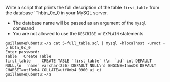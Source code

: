 Write a script that prints the full description of the table ```first_table``` from the database ```hbtn_0c_0 in your MySQL server.
- The database name will be passed as an argument of the ```mysql``` command
- You are not allowed to use the ```DESCRIBE``` or ```EXPLAIN``` statements
```
guillaume@ubuntu:~/$ cat 5-full_table.sql | mysql -hlocalhost -uroot -p hbtn_0c_0
Enter password: 
Table   Create Table                                                                         
first_table     CREATE TABLE `first_table` (\n  `id` int DEFAULT NULL,\n  `name` varchar(256) DEFAULT NULL\n) ENGINE=InnoDB DEFAULT CHARSET=utf8mb4 COLLATE=utf8mb4_0900_ai_ci        
guillaume@ubuntu:~/$
```
